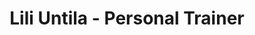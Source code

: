 ---
# preview details
layout: works-single
title: Lili Untila - Personal Trainer
category: sanatate
category_slug: sanatate
location: Craiova
location_slug: craiova
image: assets/img/logos/liliuntila.png
short_description: "Sedinte cu durata de 60 de minute, 8 sedinte/luna la pretul de 700 RON. Prima sedinta gratuit.
  <br> Educatie nutritionala personalizata gratuit." 

# full details
live_preview: 
info:
  - label: Reducere
    value: 10% reducere

  - label: Contact
    value: <a href="#" target="_blank">Website</a>


description1:
  show: yes
  title: "Sedinte cu durata de 60 de minute, 8 sedinte/luna la pretul de 700 RON. 
Prima sedinta gratuit.
  <br>Educatie nutritionala personalizata gratuit." 
  text: "<p>.</p>
  "

---